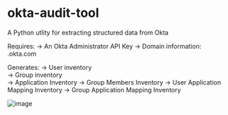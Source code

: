 # okta-audit-tool
A Python utlity for extracting structured data from Okta

Requires:
-> An Okta Administrator API Key
-> Domain information: <domain>.okta.com

Generates:
-> User inventory <br>
-> Group inventory <br>
-> Application Inventory
-> Group Members Inventory
-> User Application Mapping Inventory
-> Group Application Mapping Inventory

![image](https://user-images.githubusercontent.com/24815431/229294681-15b2f9d4-0ffb-4e1a-bc84-bbd5bbd84c01.png)

